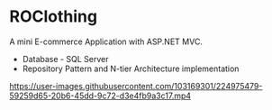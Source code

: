 # ROClothing
A mini E-commerce Application with ASP.NET MVC.
* Database - SQL Server
* Repository Pattern and N-tier Architecture implementation


https://user-images.githubusercontent.com/103169301/224975479-59259d65-20b6-45dd-9c72-d3e4fb9a3c17.mp4

